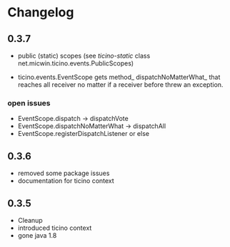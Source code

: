 # Changelog

## 0.3.7

- public (static) scopes (see _ticino-static_ class net.micwin.ticino.events.PublicScopes)

- ticino.events.EventScope gets method_ dispatchNoMatterWhat_ that reaches all receiver no matter if a receiver before threw an exception.


### open issues

- EventScope.dispatch -> dispatchVote
- EventScope.dispatchNoMatterWhat -> dispatchAll
- EventScope.registerDispatchListener or else


## 0.3.6 

- removed some package issues
- documentation for ticino context

## 0.3.5 

- Cleanup
- introduced ticino context
- gone java 1.8

